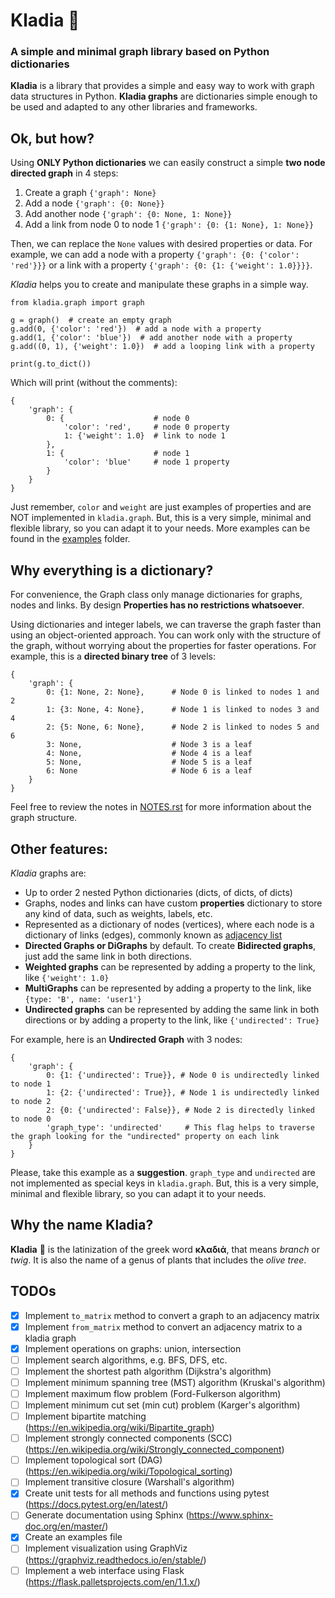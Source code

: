 # Kladia 🌿

### A simple and minimal graph library based on Python dictionaries

**Kladia** is a library that provides a simple and easy way to work with graph data structures in Python. 
**Kladia graphs** are dictionaries simple enough to be used and adapted to any other libraries and frameworks.

## Ok, but how?

Using **ONLY Python dictionaries** we can easily construct a simple **two node directed graph** in 4 steps:

1. Create a graph ``{'graph': None}``
2. Add a node ``{'graph': {0: None}}``
3. Add another node ``{'graph': {0: None, 1: None}}``
4. Add a link from node 0 to node 1 ``{'graph': {0: {1: None}, 1: None}}``

Then, we can replace the ``None`` values with desired properties or data. For example, we can add a node with a
property ``{'graph': {0: {'color': 'red'}}}`` or a link with a property ``{'graph': {0: {1: {'weight': 1.0}}}}``.

*Kladia* helps you to create and manipulate these graphs in a simple way.

```
from kladia.graph import graph

g = graph()  # create an empty graph
g.add(0, {'color': 'red'})  # add a node with a property
g.add(1, {'color': 'blue'})  # add another node with a property
g.add((0, 1), {'weight': 1.0})  # add a looping link with a property

print(g.to_dict())
```

Which will print (without the comments):

```
{
    'graph': {
        0: {                    # node 0
            'color': 'red',     # node 0 property
            1: {'weight': 1.0}  # link to node 1
        }, 
        1: {                    # node 1
            'color': 'blue'     # node 1 property
        }
    }
}
```
Just remember, ``color`` and ``weight`` are just examples of properties and are
NOT implemented in ``kladia.graph``. But, this is a very simple, minimal and flexible library, 
so you can adapt it to your needs. More examples can be found in the 
[examples](https://github.com/jocerfranquiz/kladia/tree/main/examples) folder.

## Why everything is a dictionary?

For convenience, the Graph class only manage dictionaries for graphs, nodes and links. 
By design **Properties has no restrictions whatsoever**.

Using dictionaries and integer labels, we can traverse the graph faster than using an object-oriented approach. 
You can work only with the structure of the graph, without worrying about the properties for faster operations. 
For example, this is a **directed binary tree** of 3 levels:

```
{
    'graph': {
        0: {1: None, 2: None},      # Node 0 is linked to nodes 1 and 2
        1: {3: None, 4: None},      # Node 1 is linked to nodes 3 and 4
        2: {5: None, 6: None},      # Node 2 is linked to nodes 5 and 6
        3: None,                    # Node 3 is a leaf
        4: None,                    # Node 4 is a leaf
        5: None,                    # Node 5 is a leaf
        6: None                     # Node 6 is a leaf
    }
}
```

Feel free to review the notes in [NOTES.rst](https://github.com/jocerfranquiz/kladia/blob/main/docs/NOTES.rst) 
for more information about the graph structure.

## Other features:
*Kladia* graphs are:
- Up to order 2 nested Python dictionaries (dicts, of dicts, of dicts)
- Graphs, nodes and links can have custom **properties** dictionary to store any kind of data, such as weights, labels, etc.
- Represented as a dictionary of nodes (vertices), where each node is a dictionary of links (edges), commonly known as [adjacency list](https://en.wikipedia.org/wiki/Adjacency_list)
- **Directed Graphs or DiGraphs** by default. To create **Bidirected graphs**, 
just add the same link in both directions.
- **Weighted graphs** can be represented by adding a property to the link, like ``{'weight': 1.0}``
- **MultiGraphs** can be represented by adding a property to the link, like ``{type: 'B', name: 'user1'}``
- **Undirected graphs** can be represented by adding the same link in both directions or by adding a property to the link, like ``{'undirected': True}``

For example, here is an **Undirected Graph** with 3 nodes:
    
```
{
    'graph': {
        0: {1: {'undirected': True}}, # Node 0 is undirectedly linked to node 1
        1: {2: {'undirected': True}}, # Node 1 is undirectedly linked to node 2
        2: {0: {'undirected': False}}, # Node 2 is directedly linked to node 0
        'graph_type': 'undirected'     # This flag helps to traverse the graph looking for the "undirected" property on each link
    }
}
```

Please, take this example as a **suggestion**. ``graph_type`` and ``undirected`` are not implemented as special 
keys in ``kladia.graph``. But, this is a very simple, minimal and flexible library, so you can adapt it to your needs.

## Why the name Kladia?

**Kladia**  🌿 is the latinization of the greek word **κλαδιά**, that means *branch* or *twig*. It is also the name of a genus of plants that includes
the *olive tree*.

## TODOs

- [x] Implement ``to_matrix`` method to convert a graph to an adjacency matrix
- [x] Implement ``from_matrix`` method to convert an adjacency matrix to a kladia graph
- [x] Implement operations on graphs: union, intersection
- [ ] Implement search algorithms, e.g. BFS, DFS, etc.
- [ ] Implement the shortest path algorithm (Dijkstra's algorithm)
- [ ] Implement minimum spanning tree (MST) algorithm (Kruskal's algorithm)
- [ ] Implement maximum flow problem (Ford-Fulkerson algorithm)
- [ ] Implement minimum cut set (min cut) problem (Karger's algorithm)
- [ ] Implement bipartite matching  (https://en.wikipedia.org/wiki/Bipartite_graph)
- [ ] Implement strongly connected components (SCC) (https://en.wikipedia.org/wiki/Strongly_connected_component)
- [ ] Implement topological sort (DAG) (https://en.wikipedia.org/wiki/Topological_sorting)
- [ ] Implement transitive closure (Warshall's algorithm)
- [x] Create unit tests for all methods and functions using pytest (https://docs.pytest.org/en/latest/)
- [ ] Generate documentation using Sphinx (https://www.sphinx-doc.org/en/master/)
- [x] Create an examples file
- [ ] Implement visualization using GraphViz (https://graphviz.readthedocs.io/en/stable/)
- [ ] Implement a web interface using Flask (https://flask.palletsprojects.com/en/1.1.x/)
